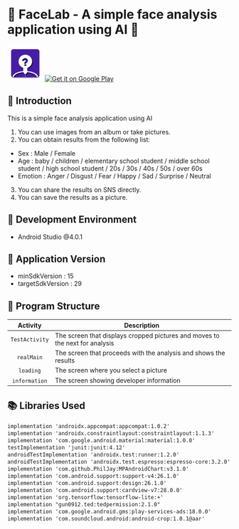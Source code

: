 # :mag_right: FaceLab - A simple face analysis application using AI :mag_right:
<img alt="Logo" src="app/src/main/res/mipmap-xxxhdpi/ic_launcher.png" width="80">

<a href='https://play.google.com/store/apps/details?id=com.FaceLab.facelab'>
<img src='https://simplemobiletools.com/assets/images/google-play.png' alt='Get it on Google Play' height=45/></a>

## :wave: Introduction
This is a simple face analysis application using AI
1. You can use images from an album or take pictures.
2. You can obtain results from the following list:
- Sex : Male / Female
- Age : baby / children / elementary school student / middle school student / high school student / 20s / 30s / 40s / 50s / over 60s
- Emotion : Anger / Disgust / Fear / Happy / Sad / Surprise / Neutral
3. You can share the results on SNS directly.
4. You can save the results as a picture.

## :hammer: Development Environment
- Android Studio @4.0.1

## :bookmark: Application Version
- minSdkVersion : 15
- targetSdkVersion : 29

## :art: Program Structure
|         Activity         |                         Description                          |
| :----------------------: | ---------------------------------------------------------- |
|      `TestActivity`      |  The screen that displays cropped pictures and moves to the next for analysis  |
|        `realMain`        |  The screen that proceeds with the analysis and shows the results  |
|        `loading`         |  The screen where you select a picture  |
|       `information`      |  The screen showing developer information  |

## :books: Libraries Used
```
implementation 'androidx.appcompat:appcompat:1.0.2'
implementation 'androidx.constraintlayout:constraintlayout:1.1.3'
implementation 'com.google.android.material:material:1.0.0'
testImplementation 'junit:junit:4.12'
androidTestImplementation 'androidx.test:runner:1.2.0'
androidTestImplementation 'androidx.test.espresso:espresso-core:3.2.0'
implementation 'com.github.PhilJay:MPAndroidChart:v3.1.0'
implementation 'com.android.support:support-v4:26.1.0'
implementation 'com.android.support:design:26.1.0'
implementation 'com.android.support:cardview-v7:28.0.0'
implementation 'org.tensorflow:tensorflow-lite:+'
implementation "gun0912.ted:tedpermission:2.1.0"
implementation 'com.google.android.gms:play-services-ads:18.0.0'
implementation 'com.soundcloud.android:android-crop:1.0.1@aar'
```
